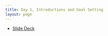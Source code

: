 ```yaml
---
title: Day 1, Introductions and Goal Setting
layout: page
---
```


- [Slide Deck](https://docs.google.com/presentation/d/1VCWXv3-u-aiI2e2kNEuEV05Mi-Z5n9ArbLx-EECd3Ec/edit)
